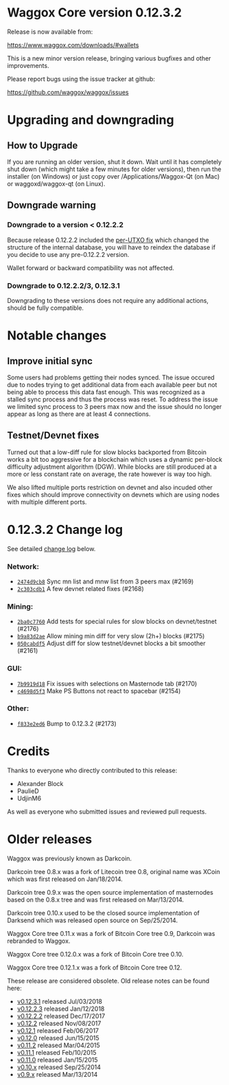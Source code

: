 Waggox Core version 0.12.3.2
==========================

Release is now available from:

  <https://www.waggox.com/downloads/#wallets>

This is a new minor version release, bringing various bugfixes and other
improvements.

Please report bugs using the issue tracker at github:

  <https://github.com/waggox/waggox/issues>


Upgrading and downgrading
=========================

How to Upgrade
--------------

If you are running an older version, shut it down. Wait until it has completely
shut down (which might take a few minutes for older versions), then run the
installer (on Windows) or just copy over /Applications/Waggox-Qt (on Mac) or
waggoxd/waggox-qt (on Linux).

Downgrade warning
-----------------

### Downgrade to a version < 0.12.2.2

Because release 0.12.2.2 included the [per-UTXO fix](release-notes/waggox/release-notes-0.12.2.2.md#per-utxo-fix)
which changed the structure of the internal database, you will have to reindex
the database if you decide to use any pre-0.12.2.2 version.

Wallet forward or backward compatibility was not affected.

### Downgrade to 0.12.2.2/3, 0.12.3.1

Downgrading to these versions does not require any additional actions, should be
fully compatible.


Notable changes
===============

Improve initial sync
--------------------

Some users had problems getting their nodes synced. The issue occured due to nodes trying to
get additional data from each available peer but not being able to process this data fast enough.
This was recognized as a stalled sync process and thus the process was reset. To address the issue
we limited sync process to 3 peers max now and the issue should no longer appear as long as there
are at least 4 connections.

Testnet/Devnet fixes
--------------------

Turned out that a low-diff rule for slow blocks backported from Bitcoin works a bit too aggressive for
a blockchain which uses a dynamic per-block difficulty adjustment algorithm (DGW). While blocks are still
produced at a more or less constant rate on average, the rate however is way too high.

We also lifted multiple ports restriction on devnet and also incuded other fixes which should improve
connectivity on devnets which are using nodes with multiple different ports.


0.12.3.2 Change log
===================

See detailed [change log](https://github.com/waggox/waggox/compare/v0.12.3.1...waggox:v0.12.3.2) below.

### Network:
- [`2474d9cb8`](https://github.com/waggox/waggox/commit/2474d9cb8) Sync mn list and mnw list from 3 peers max (#2169)
- [`2c303cdb1`](https://github.com/waggox/waggox/commit/2c303cdb1) A few devnet related fixes (#2168)

### Mining:
- [`2ba0c7760`](https://github.com/waggox/waggox/commit/2ba0c7760) Add tests for special rules for slow blocks on devnet/testnet (#2176)
- [`b9a83d2ae`](https://github.com/waggox/waggox/commit/b9a83d2ae) Allow mining min diff for very slow (2h+) blocks (#2175)
- [`050cabdf5`](https://github.com/waggox/waggox/commit/050cabdf5) Adjust diff for slow testnet/devnet blocks a bit smoother (#2161)

### GUI:
- [`7b9919d18`](https://github.com/waggox/waggox/commit/7b9919d18) Fix issues with selections on Masternode tab (#2170)
- [`c4698d5f3`](https://github.com/waggox/waggox/commit/c4698d5f3) Make PS Buttons not react to spacebar (#2154)

### Other:
- [`f833e2ed6`](https://github.com/waggox/waggox/commit/f833e2ed6) Bump to 0.12.3.2 (#2173)


Credits
=======

Thanks to everyone who directly contributed to this release:

- Alexander Block
- PaulieD
- UdjinM6

As well as everyone who submitted issues and reviewed pull requests.


Older releases
==============

Waggox was previously known as Darkcoin.

Darkcoin tree 0.8.x was a fork of Litecoin tree 0.8, original name was XCoin
which was first released on Jan/18/2014.

Darkcoin tree 0.9.x was the open source implementation of masternodes based on
the 0.8.x tree and was first released on Mar/13/2014.

Darkcoin tree 0.10.x used to be the closed source implementation of Darksend
which was released open source on Sep/25/2014.

Waggox Core tree 0.11.x was a fork of Bitcoin Core tree 0.9,
Darkcoin was rebranded to Waggox.

Waggox Core tree 0.12.0.x was a fork of Bitcoin Core tree 0.10.

Waggox Core tree 0.12.1.x was a fork of Bitcoin Core tree 0.12.

These release are considered obsolete. Old release notes can be found here:

- [v0.12.3.1](https://github.com/waggox/waggox/blob/master/doc/release-notes/waggox/release-notes-0.12.3.1.md) released Jul/03/2018
- [v0.12.2.3](https://github.com/waggox/waggox/blob/master/doc/release-notes/waggox/release-notes-0.12.2.3.md) released Jan/12/2018
- [v0.12.2.2](https://github.com/waggox/waggox/blob/master/doc/release-notes/waggox/release-notes-0.12.2.2.md) released Dec/17/2017
- [v0.12.2](https://github.com/waggox/waggox/blob/master/doc/release-notes/waggox/release-notes-0.12.2.md) released Nov/08/2017
- [v0.12.1](https://github.com/waggox/waggox/blob/master/doc/release-notes/waggox/release-notes-0.12.1.md) released Feb/06/2017
- [v0.12.0](https://github.com/waggox/waggox/blob/master/doc/release-notes/waggox/release-notes-0.12.0.md) released Jun/15/2015
- [v0.11.2](https://github.com/waggox/waggox/blob/master/doc/release-notes/waggox/release-notes-0.11.2.md) released Mar/04/2015
- [v0.11.1](https://github.com/waggox/waggox/blob/master/doc/release-notes/waggox/release-notes-0.11.1.md) released Feb/10/2015
- [v0.11.0](https://github.com/waggox/waggox/blob/master/doc/release-notes/waggox/release-notes-0.11.0.md) released Jan/15/2015
- [v0.10.x](https://github.com/waggox/waggox/blob/master/doc/release-notes/waggox/release-notes-0.10.0.md) released Sep/25/2014
- [v0.9.x](https://github.com/waggox/waggox/blob/master/doc/release-notes/waggox/release-notes-0.9.0.md) released Mar/13/2014

